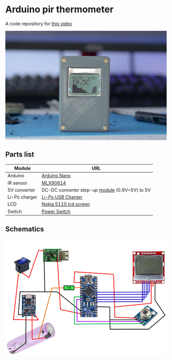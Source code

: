 # Arduino pir thermometer
A code repository for [this video ](https://www.youtube.com/watch?v=8nltqt8UZlI)

<img src=".github/photo.png">

## Parts list
|Module| URL |
|-------|------|
|  Arduino|[Arduino Nano](https://store.arduino.cc/arduino-nano)|
|  IR sensor|[MLX90614](https://www.aliexpress.com/item/32956921432.html?spm=a2g0o.productlist.0.0.32ee7f8evfB3dJ&algo_pvid=992d861c-c22d-42c4-956c-fad28f2c7e62&algo_expid=992d861c-c22d-42c4-956c-fad28f2c7e62-0&btsid=5739f604-d94f-4e93-be80-3dff29fe6e90&ws_ab_test=searchweb0_0,searchweb201602_3,searchweb201603_53)|
|  5V converter|DC-DC converter step-up [module](https://www.aliexpress.com/item/32883295719.html?spm=a2g0o.productlist.0.0.7d5416ebQql77m&algo_pvid=395316b4-9d09-486f-8a70-6979fdf2ed95&algo_expid=395316b4-9d09-486f-8a70-6979fdf2ed95-7&btsid=b2399fe7-f498-4ef1-bea7-6482dc8acbc7&ws_ab_test=searchweb0_0,searchweb201602_3,searchweb201603_53) (0.9V~5V) to 5V|
|  Li-Po charger|[Li-Po USB Charger](https://www.aliexpress.com/item/33058722359.html?spm=a2g0o.productlist.0.0.744a147c4Bt05Y&algo_pvid=3d95286a-3490-4eee-8f4e-6aeba2c3ef11&algo_expid=3d95286a-3490-4eee-8f4e-6aeba2c3ef11-6&btsid=1c5d033c-a7eb-4b33-bf6d-333024580b74&ws_ab_test=searchweb0_0,searchweb201602_3,searchweb201603_53)|
|  LCD|[Nokia 5110 lcd screen](https://www.aliexpress.com/item/32614334972.html?spm=a2g0o.productlist.0.0.16437649OmVoFt&algo_pvid=abc403dd-a238-4a50-ae68-43a93e896cd7&algo_expid=abc403dd-a238-4a50-ae68-43a93e896cd7-3&btsid=45b18fb2-f72b-49f2-8fe4-fb4646294c45&ws_ab_test=searchweb0_0,searchweb201602_3,searchweb201603_53)|
|  Switch|[Power Switch](https://www.aliexpress.com/item/32840360301.html?spm=a2g0o.productlist.0.0.24c313ce0o1Bqr&algo_pvid=426c3ce4-da3f-4f1d-b391-94f6ba9c30db&algo_expid=426c3ce4-da3f-4f1d-b391-94f6ba9c30db-16&btsid=7bd1e1c8-1b34-469e-a41f-af980f0eb3e2&ws_ab_test=searchweb0_0,searchweb201602_3,searchweb201603_53)|

## Schematics
<img src=".github/sample.jpg">